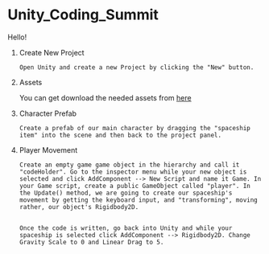 # Unity_Coding_Summit
Hello!

1. Create New Project

       Open Unity and create a new Project by clicking the "New" button.

2. Assets

      You can get download the needed assets from [here](https://drive.google.com/drive/folders/1atnrjGfaNKNqSvXR9pbFD1vw5IOXK9C7?usp=sharing)

3. Character Prefab

       Create a prefab of our main character by dragging the "spaceship item" into the scene and then back to the project panel.
       
4. Player Movement

       Create an empty game game object in the hierarchy and call it "codeHolder". Go to the inspector menu while your new object is selected and click AddComponent --> New Script and name it Game. In your Game script, create a public GameObject called "player". In the Update() method, we are going to create our spaceship's movement by getting the keyboard input, and "transforming", moving rather, our object's Rigidbody2D. 
       
       
       Once the code is written, go back into Unity and while your spaceship is selected click AddComponent --> Rigidbody2D. Change Gravity Scale to 0 and Linear Drag to 5. 
